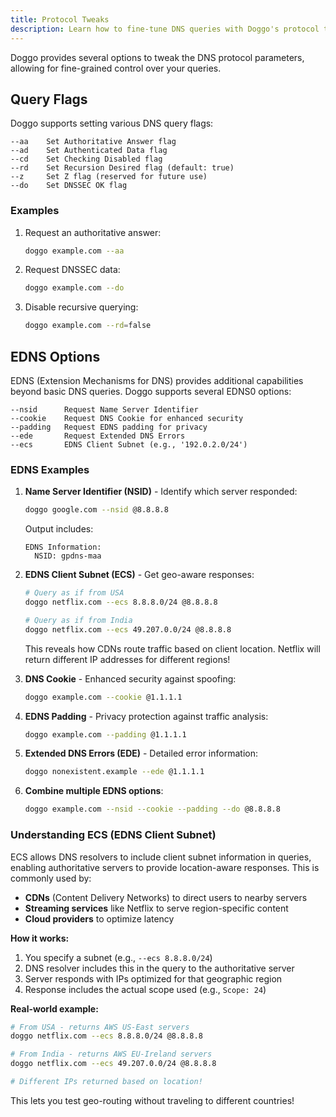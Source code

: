 ```yaml
---
title: Protocol Tweaks
description: Learn how to fine-tune DNS queries with Doggo's protocol tweaks
---
```


Doggo provides several options to tweak the DNS protocol parameters, allowing for fine-grained control over your queries.

## Query Flags

Doggo supports setting various DNS query flags:

```
--aa    Set Authoritative Answer flag
--ad    Set Authenticated Data flag
--cd    Set Checking Disabled flag
--rd    Set Recursion Desired flag (default: true)
--z     Set Z flag (reserved for future use)
--do    Set DNSSEC OK flag
```

### Examples

1. Request an authoritative answer:
   ```bash
   doggo example.com --aa
   ```

2. Request DNSSEC data:
   ```bash
   doggo example.com --do
   ```

3. Disable recursive querying:
   ```bash
   doggo example.com --rd=false
   ```

## EDNS Options

EDNS (Extension Mechanisms for DNS) provides additional capabilities beyond basic DNS queries. Doggo supports several EDNS0 options:

```
--nsid      Request Name Server Identifier
--cookie    Request DNS Cookie for enhanced security
--padding   Request EDNS padding for privacy
--ede       Request Extended DNS Errors
--ecs       EDNS Client Subnet (e.g., '192.0.2.0/24')
```

### EDNS Examples

1. **Name Server Identifier (NSID)** - Identify which server responded:
   ```bash
   doggo google.com --nsid @8.8.8.8
   ```

   Output includes:
   ```
   EDNS Information:
     NSID: gpdns-maa
   ```

2. **EDNS Client Subnet (ECS)** - Get geo-aware responses:
   ```bash
   # Query as if from USA
   doggo netflix.com --ecs 8.8.8.0/24 @8.8.8.8

   # Query as if from India
   doggo netflix.com --ecs 49.207.0.0/24 @8.8.8.8
   ```

   This reveals how CDNs route traffic based on client location. Netflix will return different IP addresses for different regions!

3. **DNS Cookie** - Enhanced security against spoofing:
   ```bash
   doggo example.com --cookie @1.1.1.1
   ```

4. **EDNS Padding** - Privacy protection against traffic analysis:
   ```bash
   doggo example.com --padding @1.1.1.1
   ```

5. **Extended DNS Errors (EDE)** - Detailed error information:
   ```bash
   doggo nonexistent.example --ede @1.1.1.1
   ```

6. **Combine multiple EDNS options**:
   ```bash
   doggo example.com --nsid --cookie --padding --do @8.8.8.8
   ```

### Understanding ECS (EDNS Client Subnet)

ECS allows DNS resolvers to include client subnet information in queries, enabling authoritative servers to provide location-aware responses. This is commonly used by:

- **CDNs** (Content Delivery Networks) to direct users to nearby servers
- **Streaming services** like Netflix to serve region-specific content
- **Cloud providers** to optimize latency

**How it works:**
1. You specify a subnet (e.g., `--ecs 8.8.8.0/24`)
2. DNS resolver includes this in the query to the authoritative server
3. Server responds with IPs optimized for that geographic region
4. Response includes the actual scope used (e.g., `Scope: 24`)

**Real-world example:**
```bash
# From USA - returns AWS US-East servers
doggo netflix.com --ecs 8.8.8.0/24 @8.8.8.8

# From India - returns AWS EU-Ireland servers
doggo netflix.com --ecs 49.207.0.0/24 @8.8.8.8

# Different IPs returned based on location!
```

This lets you test geo-routing without traveling to different countries!
